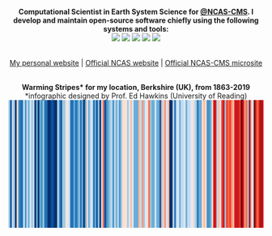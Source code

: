 <p align="center">
  <b>
    Computational Scientist in Earth System Science for
    <a href="https://github.com/NCAS-CMS">@NCAS-CMS</a>. I develop
    and maintain open-source software chiefly using the following systems and tools:
  </b>
  <br>
  <a href="https://www.gnu.org/software/bash/" title="bash"><img src="https://bashlogo.com/img/symbol/svg/full_colored_dark.svg" width="65"/></a>
  <a href="https://www.linuxfoundation.org/projects/linux/" title="linux"><img src="https://upload.wikimedia.org/wikipedia/commons/3/35/Tux.svg" width="55"/></a>
  <a href="https://www.python.org/" title="python"><img src="https://upload.wikimedia.org/wikipedia/commons/c/c3/Python-logo-notext.svg" width="55"/></a>
  <a href="https://www.gnu.org/software/emacs/" title="emacs"><img src="https://upload.wikimedia.org/wikipedia/commons/thumb/0/08/EmacsIcon.svg/1200px-EmacsIcon.svg.png" width="60"/></a>
  <a href="https://git-scm.com/" title="git"><img src="https://upload.wikimedia.org/wikipedia/commons/3/3f/Git_icon.svg" width="60"/></a>
  <br><br>
</p>

<p align="center">
  <a href="https://sadielbartholomew.github.io/">My personal website</a> |
  <a href="https://ncas.ac.uk/">Official NCAS website</a> |
  <a href="http://cms.ncas.ac.uk/">Official NCAS-CMS microsite</a>
  <br><br>
</p>

<p align="center">
  <b>Warming Stripes* for my location, Berkshire (UK), from 1863-2019</b><br>
  *infographic designed by Prof. Ed Hawkins (University of Reading)<br>
  <img src="https://github.com/sadielbartholomew/sadielbartholomew/blob/master/profile-media/berkshire_warming_stripes_attr_ed_hawkins.png?raw=true">
</p>
